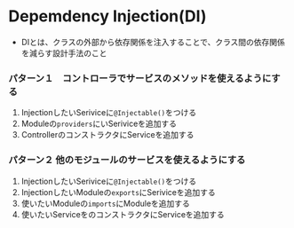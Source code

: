 # Depemdency Injection(DI)
- DIとは、クラスの外部から依存関係を注入することで、クラス間の依存関係を減らす設計手法のこと
### パターン１　コントローラでサービスのメソッドを使えるようにする
1. InjectionしたいSeriviceに`@Injectable()`をつける
2. Moduleの`providers`にいSeriviceを追加する
3. ControllerのコンストラクタにServiceを追加する
### パターン２ 他のモジュールのサービスを使えるようにする
1. InjectionしたいSeriviceに`@Injectable()`をつける
2. InjectionしたいModuleの`exports`にSeriviceを追加する
3. 使いたいModuleの`imports`にModuleを追加する
4. 使いたいServiceをのコンストラクタにServiceを追加する
